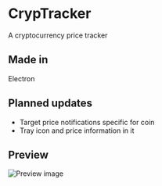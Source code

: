 # CrypTracker
A cryptocurrency price tracker

## Made in
Electron
## Planned updates
* Target price notifications specific for coin
* Tray icon and price information in it
## Preview

![Preview image](https://i.imgur.com/hGa8thB.png)
